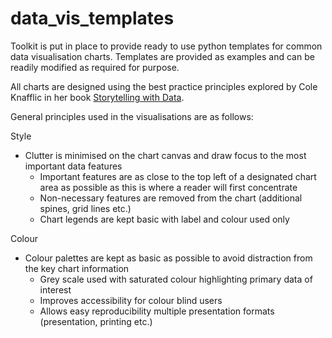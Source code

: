 # data_vis_templates

Toolkit is put in place to provide ready to use python templates for common data visualisation charts.  Templates are provided as examples and can be readily modified as required for purpose.

All charts are designed using the best practice principles explored by Cole Knafflic in her book [Storytelling with Data](https://www.storytellingwithdata.com/).

General principles used in the visualisations are as follows:

Style
 - Clutter is minimised on the chart canvas and draw focus to the most important data features
    - Important features are as close to the top left of a designated chart area as possible as this is where a reader will first concentrate
    - Non-necessary features are removed from the chart (additional spines, grid lines etc.)
    - Chart legends are kept basic with label and colour used only

Colour
 - Colour palettes are kept as basic as possible to avoid distraction from the key chart information
    - Grey scale used with saturated colour highlighting primary data of interest
    - Improves accessibility for colour blind users
    - Allows easy reproducibility multiple presentation formats (presentation, printing etc.)
